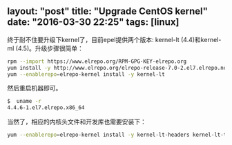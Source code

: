 layout: "post"
title: "Upgrade CentOS kernel"
date: "2016-03-30 22:25"
tags: [linux]
---

终于耐不住要升级下kernel了，目前epel提供两个版本: kernel-lt (4.4)和kernel-ml (4.5)。升级步骤很简单：

```sh
rpm --import https://www.elrepo.org/RPM-GPG-KEY-elrepo.org
yum install -y http://www.elrepo.org/elrepo-release-7.0-2.el7.elrepo.noarch.rpm
yum --enablerepo=elrepo-kernel install -y kernel-lt
```

然后重启机器即可。

```sh
$  uname -r
4.4.6-1.el7.elrepo.x86_64
```

当然了，相应的内核头文件和开发库也需要安装下：

```sh
yum --enablerepo=elrepo-kernel install -y kernel-lt-headers kernel-lt-tools kernel-lt-devel
```

